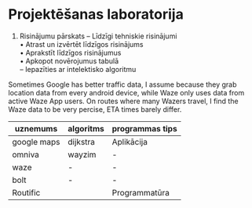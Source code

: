 # Projektēšanas laboratorija
1. Risinājumu pārskats
  – Līdzīgi tehniskie risinājumi<br>
    • Atrast un izvērtēt līdzīgos risinājums<br>
    • Aprakstīt līdzīgos risinājumus<br>
    • Apkopot novērojumus tabulā<br>
  – Iepazīties ar intelektisko algoritmu<br>

  Sometimes Google has better traffic data, I assume because they grab location data from every android device, while Waze only uses data from active Waze App users. On routes where many Wazers travel, I find the Waze data to be very percise, ETA times barely differ.

| uznemums  | algoritms | programmas tips|
| ------------- | ------------- | -------------  |
| google maps  | dijkstra  | Aplikācija|
| omniva  | wayzim  | - |
| waze  | - | - |
| bolt  | - | - |
| Routific | | Programmatūra |
